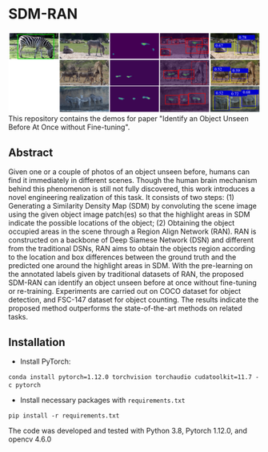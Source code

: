 # SDM-RAN
![Examples](assets/examples.png)
This repository contains the demos for paper "Identify an Object Unseen Before At Once without Fine-tuning".
## Abstract
Given one or a couple of photos of an object unseen before, humans can find it immediately in different scenes. Though the human brain mechanism behind this phenomenon is still not fully discovered, this work introduces a novel engineering realization of this task. It consists of two steps: (1) Generating a Similarity Density Map (SDM) by convoluting the scene image using the given object image patch(es) so that the highlight areas in SDM indicate the possible locations of the object; (2) Obtaining the object occupied areas in the scene through a Region Align Network (RAN). RAN is constructed on a backbone of Deep Siamese Network (DSN) and different from the traditional DSNs, RAN aims to obtain the objects region according to the location and box differences between the ground truth and the predicted one around the highlight areas in SDM. With the pre-learning on the annotated labels given by traditional datasets of RAN, the proposed SDM-RAN can identify an object unseen before at once without fine-tuning or re-training. Experiments are carried out on COCO dataset for object detection, and FSC-147 dataset for object counting. The results indicate the proposed method outperforms the state-of-the-art methods on related tasks.
## Installation
+ Install PyTorch:
```
conda install pytorch=1.12.0 torchvision torchaudio cudatoolkit=11.7 -c pytorch
```
+ Install necessary packages with `requirements.txt`
```
pip install -r requirements.txt
```
The code was developed and tested with Python 3.8, Pytorch 1.12.0, and opencv 4.6.0
